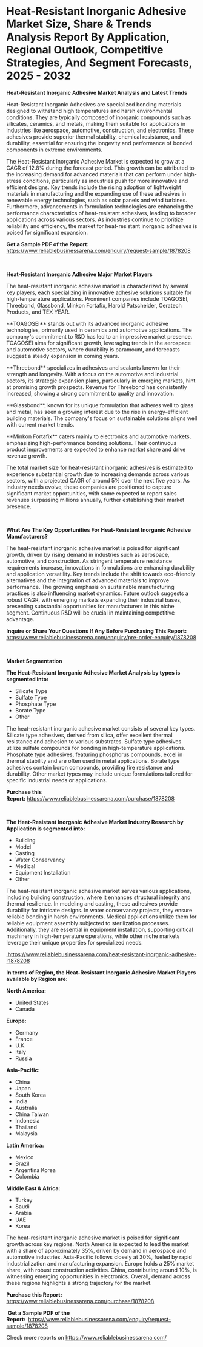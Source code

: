 <p><h1>Heat-Resistant Inorganic Adhesive Market Size, Share & Trends Analysis Report By Application, Regional Outlook, Competitive Strategies, And Segment Forecasts, 2025 - 2032</h1></p><p><strong>Heat-Resistant Inorganic Adhesive Market Analysis and Latest Trends</strong></p>
<p><p>Heat-Resistant Inorganic Adhesives are specialized bonding materials designed to withstand high temperatures and harsh environmental conditions. They are typically composed of inorganic compounds such as silicates, ceramics, and metals, making them suitable for applications in industries like aerospace, automotive, construction, and electronics. These adhesives provide superior thermal stability, chemical resistance, and durability, essential for ensuring the longevity and performance of bonded components in extreme environments.</p><p>The Heat-Resistant Inorganic Adhesive Market is expected to grow at a CAGR of 12.8% during the forecast period. This growth can be attributed to the increasing demand for advanced materials that can perform under high-stress conditions, particularly as industries push for more innovative and efficient designs. Key trends include the rising adoption of lightweight materials in manufacturing and the expanding use of these adhesives in renewable energy technologies, such as solar panels and wind turbines. Furthermore, advancements in formulation technologies are enhancing the performance characteristics of heat-resistant adhesives, leading to broader applications across various sectors. As industries continue to prioritize reliability and efficiency, the market for heat-resistant inorganic adhesives is poised for significant expansion.</p></p>
<p><strong>Get a Sample PDF of the Report:&nbsp;</strong> <a href="https://www.reliablebusinessarena.com/enquiry/request-sample/1878208?utm_campaign=2031&utm_medium=2&utm_source=Github&utm_content=ia&utm_term=04022025&utm_id=heat-resistant-inorganic-adhesive">https://www.reliablebusinessarena.com/enquiry/request-sample/1878208</a></p>
<p>&nbsp;</p>
<p><strong>Heat-Resistant Inorganic Adhesive Major Market Players</strong></p>
<p><p>The heat-resistant inorganic adhesive market is characterized by several key players, each specializing in innovative adhesive solutions suitable for high-temperature applications. Prominent companies include TOAGOSEI, Threebond, Glassbond, Minkon Fortafix, Harold Patscheider, Ceratech Products, and TEX YEAR.</p><p>**TOAGOSEI** stands out with its advanced inorganic adhesive technologies, primarily used in ceramics and automotive applications. The company's commitment to R&D has led to an impressive market presence. TOAGOSEI aims for significant growth, leveraging trends in the aerospace and automotive sectors, where durability is paramount, and forecasts suggest a steady expansion in coming years.</p><p>**Threebond** specializes in adhesives and sealants known for their strength and longevity. With a focus on the automotive and industrial sectors, its strategic expansion plans, particularly in emerging markets, hint at promising growth prospects. Revenue for Threebond has consistently increased, showing a strong commitment to quality and innovation.</p><p>**Glassbond**, known for its unique formulation that adheres well to glass and metal, has seen a growing interest due to the rise in energy-efficient building materials. The company's focus on sustainable solutions aligns well with current market trends.</p><p>**Minkon Fortafix** caters mainly to electronics and automotive markets, emphasizing high-performance bonding solutions. Their continuous product improvements are expected to enhance market share and drive revenue growth.</p><p>The total market size for heat-resistant inorganic adhesives is estimated to experience substantial growth due to increasing demands across various sectors, with a projected CAGR of around 5% over the next five years. As industry needs evolve, these companies are positioned to capture significant market opportunities, with some expected to report sales revenues surpassing millions annually, further establishing their market presence.</p></p>
<p>&nbsp;</p>
<p><strong>What Are The Key Opportunities For Heat-Resistant Inorganic Adhesive Manufacturers?</strong></p>
<p><p>The heat-resistant inorganic adhesive market is poised for significant growth, driven by rising demand in industries such as aerospace, automotive, and construction. As stringent temperature resistance requirements increase, innovations in formulations are enhancing durability and application versatility. Key trends include the shift towards eco-friendly alternatives and the integration of advanced materials to improve performance. The growing emphasis on sustainable manufacturing practices is also influencing market dynamics. Future outlook suggests a robust CAGR, with emerging markets expanding their industrial bases, presenting substantial opportunities for manufacturers in this niche segment. Continuous R&D will be crucial in maintaining competitive advantage.</p></p>
<p><strong>Inquire or Share Your Questions If Any Before Purchasing This Report:</strong> <a href="https://www.reliablebusinessarena.com/enquiry/pre-order-enquiry/1878208?utm_campaign=2031&utm_medium=2&utm_source=Github&utm_content=ia&utm_term=04022025&utm_id=heat-resistant-inorganic-adhesive">https://www.reliablebusinessarena.com/enquiry/pre-order-enquiry/1878208</a></p>
<p>&nbsp;</p>
<p><strong>Market Segmentation</strong></p>
<p><strong>The Heat-Resistant Inorganic Adhesive Market Analysis by types is segmented into:</strong></p>
<p><ul><li>Silicate Type</li><li>Sulfate Type</li><li>Phosphate Type</li><li>Borate Type</li><li>Other</li></ul></p>
<p><p>The heat-resistant inorganic adhesive market consists of several key types. Silicate type adhesives, derived from silica, offer excellent thermal resistance and adhesion to various substrates. Sulfate type adhesives utilize sulfate compounds for bonding in high-temperature applications. Phosphate type adhesives, featuring phosphorus compounds, excel in thermal stability and are often used in metal applications. Borate type adhesives contain boron compounds, providing fire resistance and durability. Other market types may include unique formulations tailored for specific industrial needs or applications.</p></p>
<p><strong>Purchase this Report:&nbsp;</strong><a href="https://www.reliablebusinessarena.com/purchase/1878208?utm_campaign=2031&utm_medium=2&utm_source=Github&utm_content=ia&utm_term=04022025&utm_id=heat-resistant-inorganic-adhesive">https://www.reliablebusinessarena.com/purchase/1878208</a></p>
<p>&nbsp;</p>
<p><strong>The Heat-Resistant Inorganic Adhesive Market Industry Research by Application is segmented into:</strong></p>
<p><ul><li>Building</li><li>Model</li><li>Casting</li><li>Water Conservancy</li><li>Medical</li><li>Equipment Installation</li><li>Other</li></ul></p>
<p><p>The heat-resistant inorganic adhesive market serves various applications, including building construction, where it enhances structural integrity and thermal resilience. In modeling and casting, these adhesives provide durability for intricate designs. In water conservancy projects, they ensure reliable bonding in harsh environments. Medical applications utilize them for reliable equipment assembly subjected to sterilization processes. Additionally, they are essential in equipment installation, supporting critical machinery in high-temperature operations, while other niche markets leverage their unique properties for specialized needs.</p></p>
<p><a href="https://www.reliablebusinessarena.com/heat-resistant-inorganic-adhesive-r1878208?utm_campaign=2031&utm_medium=2&utm_source=Github&utm_content=ia&utm_term=04022025&utm_id=heat-resistant-inorganic-adhesive">&nbsp;https://www.reliablebusinessarena.com/heat-resistant-inorganic-adhesive-r1878208</a></p>
<p><strong>In terms of Region, the Heat-Resistant Inorganic Adhesive Market Players available by Region are:</strong></p>
<p>
    <p> <strong> North America: </strong>
        <ul>
            <li>United States</li>
            <li>Canada</li>
        </ul>
        </p> 
    <p> <strong> Europe: </strong>
        <ul>
            <li>Germany</li>
            <li>France</li>
            <li>U.K.</li>
            <li>Italy</li>
            <li>Russia</li>
        </ul>
        </p> 
    <p> <strong> Asia-Pacific: </strong>
        <ul>
            <li>China</li>
            <li>Japan</li>
            <li>South Korea</li>
            <li>India</li>
            <li>Australia</li>
            <li>China Taiwan</li>
            <li>Indonesia</li>
            <li>Thailand</li>
            <li>Malaysia</li>
        </ul>
        </p> 
    <p> <strong> Latin America: </strong>
        <ul>
            <li>Mexico</li>
            <li>Brazil</li>
            <li>Argentina Korea</li>
            <li>Colombia</li>
        </ul>
        </p> 
    <p> <strong> Middle East & Africa: </strong>
        <ul>
            <li>Turkey</li>
            <li>Saudi</li>
            <li>Arabia</li>
            <li>UAE</li>
            <li>Korea</li>
        </ul>
    </p>
    </p>
<p><p>The heat-resistant inorganic adhesive market is poised for significant growth across key regions. North America is expected to lead the market with a share of approximately 35%, driven by demand in aerospace and automotive industries. Asia-Pacific follows closely at 30%, fueled by rapid industrialization and manufacturing expansion. Europe holds a 25% market share, with robust construction activities. China, contributing around 10%, is witnessing emerging opportunities in electronics. Overall, demand across these regions highlights a strong trajectory for the market.</p></p>
<p><strong>Purchase this Report: </strong><a href="https://www.reliablebusinessarena.com/purchase/1878208?utm_campaign=2031&utm_medium=2&utm_source=Github&utm_content=ia&utm_term=04022025&utm_id=heat-resistant-inorganic-adhesive">https://www.reliablebusinessarena.com/purchase/1878208</a></p>
<p>&nbsp;<strong>Get a Sample PDF of the Report:&nbsp;&nbsp;</strong><a href="https://www.reliablebusinessarena.com/enquiry/request-sample/1878208?utm_campaign=2031&utm_medium=2&utm_source=Github&utm_content=ia&utm_term=04022025&utm_id=heat-resistant-inorganic-adhesive">https://www.reliablebusinessarena.com/enquiry/request-sample/1878208</a></p>
<p><strong></strong></p>
<p>Check more reports on <a href="https://www.reliablebusinessarena.com/?utm_campaign=2031&utm_medium=2&utm_source=Github&utm_content=ia&utm_term=04022025&utm_id=heat-resistant-inorganic-adhesive">https://www.reliablebusinessarena.com/</a></p>
